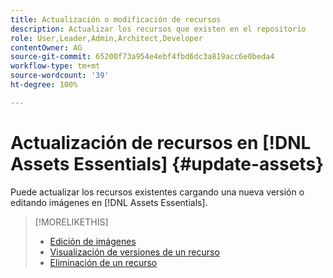 ```yaml
---
title: Actualización o modificación de recursos
description: Actualizar los recursos que existen en el repositorio
role: User,Leader,Admin,Architect,Developer
contentOwner: AG
source-git-commit: 65200f73a954e4ebf4fbd6dc3a819acc6e0beda4
workflow-type: tm+mt
source-wordcount: '39'
ht-degree: 100%

---
```



# Actualización de recursos en [!DNL Assets Essentials] {#update-assets}

Puede actualizar los recursos existentes cargando una nueva versión o editando imágenes en [!DNL Assets Essentials].

<!-- TBD: Discard this article if not too much unique content for it.
Merge the update asset part in manage assets or upload assets.
Edit images article.
Link to versioning once an asset is updated.
-->

>[!MORELIKETHIS]
>
>* [Edición de imágenes](edit-images.md)
>* [Visualización de versiones de un recurso](navigate-view.md#view-versions)
>* [Eliminación de un recurso](manage-organize.md#delete-assets)
